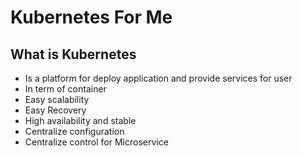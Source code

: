 # Kubernetes For Me

## What is Kubernetes

- Is a platform for deploy application and provide services for user
- In term of container
- Easy scalability
- Easy Recovery
- High availability and stable
- Centralize configuration
- Centralize control for Microservice
